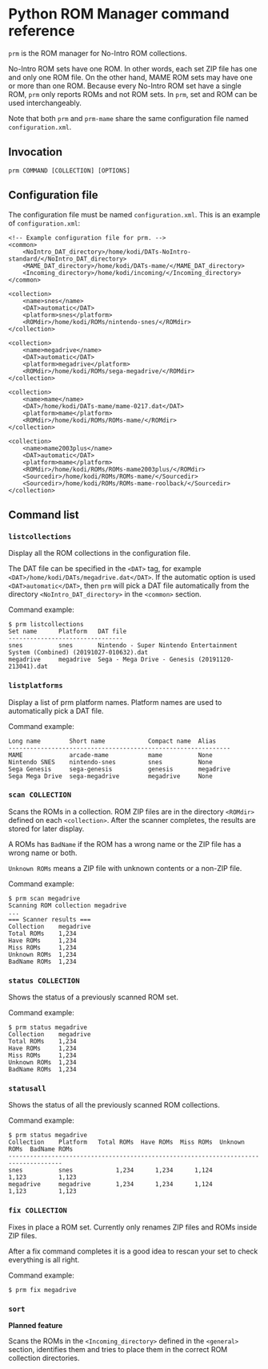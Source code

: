 # Python ROM Manager command reference

`prm` is the ROM manager for No-Intro ROM collections.

No-Intro ROM sets have one ROM. In other words, each set ZIP file has one and only one ROM file.
On the other hand, MAME ROM sets may have one or more than one ROM. Because every No-Intro ROM
set have a single ROM, `prm` only reports ROMs and not ROM sets. In `prm`, set and ROM
can be used interchangeably.

Note that both `prm` and `prm-mame` share the same configuration file named `configuration.xml`.

## Invocation

```
prm COMMAND [COLLECTION] [OPTIONS]
```

## Configuration file

The configuration file must be named `configuration.xml`. This is an example of
`configuration.xml`:

```
<!-- Example configuration file for prm. -->
<common>
    <NoIntro_DAT_directory>/home/kodi/DATs-NoIntro-standard/</NoIntro_DAT_directory>
    <MAME_DAT_directory>/home/kodi/DATs-mame/</MAME_DAT_directory>
    <Incoming_directory>/home/kodi/incoming/</Incoming_directory>
</common>

<collection>
    <name>snes</name>
    <DAT>automatic</DAT>
    <platform>snes</platform>
    <ROMdir>/home/kodi/ROMs/nintendo-snes/</ROMdir>
</collection>

<collection>
    <name>megadrive</name>
    <DAT>automatic</DAT>
    <platform>megadrive</platform>
    <ROMdir>/home/kodi/ROMs/sega-megadrive/</ROMdir>
</collection>

<collection>
    <name>mame</name>
    <DAT>/home/kodi/DATs-mame/mame-0217.dat</DAT>
    <platform>mame</platform>
    <ROMdir>/home/kodi/ROMs/ROMs-mame/</ROMdir>
</collection>

<collection>
    <name>mame2003plus</name>
    <DAT>automatic</DAT>
    <platform>mame</platform>
    <ROMdir>/home/kodi/ROMs/ROMs-mame2003plus/</ROMdir>
    <Sourcedir>/home/kodi/ROMs/ROMs-mame/</Sourcedir>
    <Sourcedir>/home/kodi/ROMs/ROMs-mame-roolback/</Sourcedir>
</collection>
```

## Command list

### `listcollections`

Display all the ROM collections in the configuration file.

The DAT file can be specified in the `<DAT>` tag, for example `<DAT>/home/kodi/DATs/megadrive.dat</DAT>`.
If the automatic option is used `<DAT>automatic</DAT>`, then `prm` will pick a DAT file
automatically from the directory `<NoIntro_DAT_directory>` in the `<common>` section.

Command example:
```
$ prm listcollections
Set name      Platform   DAT file
--------------------------------
snes          snes       Nintendo - Super Nintendo Entertainment System (Combined) (20191027-010632).dat
megadrive     megadrive  Sega - Mega Drive - Genesis (20191120-213041).dat
```

### `listplatforms`

Display a list of prm platform names. Platform names are used to automatically pick a
DAT file.

Command example:
```
Long name        Short name            Compact name  Alias
--------------------------------------------------------------
MAME             arcade-mame           mame          None 
Nintendo SNES    nintendo-snes         snes          None
Sega Genesis     sega-genesis          genesis       megadrive
Sega Mega Drive  sega-megadrive        megadrive     None
```

### `scan COLLECTION`

Scans the ROMs in a collection. ROM ZIP files are in the directory `<ROMdir>` defined
on each `<collection>`. After the scanner completes, the results are stored
for later display.

A ROMs has `BadName` if the ROM has a wrong name or the ZIP file has a wrong name or both.

`Unknown ROMs` means a ZIP file with unknown contents or a non-ZIP file.

Command example:
```
$ prm scan megadrive
Scanning ROM collection megadrive
...
=== Scanner results ===
Collection    megadrive
Total ROMs    1,234
Have ROMs     1,234
Miss ROMs     1,234
Unknown ROMs  1,234
BadName ROMs  1,234
```

### `status COLLECTION`

Shows the status of a previously scanned ROM set.

Command example:
```
$ prm status megadrive
Collection    megadrive
Total ROMs    1,234
Have ROMs     1,234
Miss ROMs     1,234
Unknown ROMs  1,234
BadName ROMs  1,234
```

### `statusall`

Shows the status of all the previously scanned ROM collections.

Command example:
```
$ prm status megadrive
Collection    Platform   Total ROMs  Have ROMs  Miss ROMs  Unknown ROMs  BadName ROMs
-------------------------------------------------------------------------------------
snes          snes            1,234      1,234      1,124         1,123         1,123
megadrive     megadrive       1,234      1,234      1,124         1,123         1,123
```

### `fix COLLECTION`

Fixes in place a ROM set. Currently only renames ZIP files and ROMs inside ZIP files.

After a fix command completes it is a good idea to rescan your set to check
everything is all right.

Command example:
```
$ prm fix megadrive
```

### `sort`

**Planned feature**

Scans the ROMs in the `<Incoming_directory>` defined in the `<general>` section, identifies
them and tries to place them in the correct ROM collection directories.
